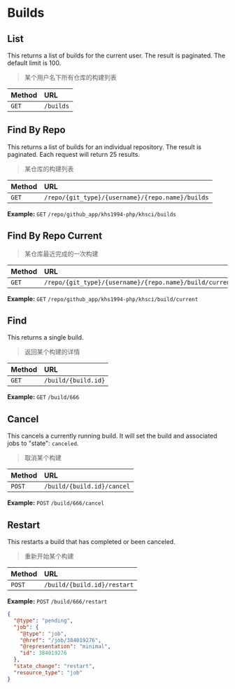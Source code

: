 # Builds

## List

This returns a list of builds for the current user. The result is paginated. The default limit is 100.

> 某个用户名下所有仓库的构建列表

| Method | URL       |
| :----- | :-------- |
| `GET`  | `/builds` |

## Find By Repo

This returns a list of builds for an individual repository. The result is paginated. Each request will return 25 results.

> 某仓库的构建列表

| Method | URL                                              |
| :----- | :----------------------------------------------- |
| `GET`  | `/repo/{git_type}/{username}/{repo.name}/builds` |

**Example:** `GET` `/repo/github_app/khs1994-php/khsci/builds`

## Find By Repo Current

> 某仓库最近完成的一次构建

| Method | URL                                                     |
| :----- | :-----------------------------------------------        |
| `GET`  | `/repo/{git_type}/{username}/{repo.name}/build/current` |

**Example:** `GET` `/repo/github_app/khs1994-php/khsci/build/current`

## Find

This returns a single build.

> 返回某个构建的详情

| Method | URL                 |
| :----- | :------------------ |
| `GET`  | `/build/{build.id}` |

**Example:** `GET` `/build/666`

## Cancel

This cancels a currently running build. It will set the build and associated jobs to "state": `canceled`.

> 取消某个构建

| Method  | URL                        |
| :-----  | :------------------------- |
| `POST`  | `/build/{build.id}/cancel` |

**Example:** `POST` `/build/666/cancel`

## Restart

This restarts a build that has completed or been canceled.

> 重新开始某个构建

| Method  | URL                         |
| :-----  | :-------------------------- |
| `POST`  | `/build/{build.id}/restart` |

**Example:** `POST` `/build/666/restart`

```json
{
  "@type": "pending",
  "job": {
    "@type": "job",
    "@href": "/job/384019276",
    "@representation": "minimal",
    "id": 384019276
  },
  "state_change": "restart",
  "resource_type": "job"
}
```
